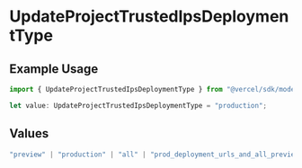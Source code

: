 # UpdateProjectTrustedIpsDeploymentType

## Example Usage

```typescript
import { UpdateProjectTrustedIpsDeploymentType } from "@vercel/sdk/models/updateprojectop.js";

let value: UpdateProjectTrustedIpsDeploymentType = "production";
```

## Values

```typescript
"preview" | "production" | "all" | "prod_deployment_urls_and_all_previews" | "all_except_custom_domains"
```